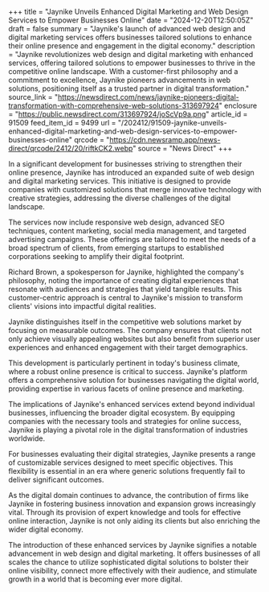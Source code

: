 +++
title = "Jaynike Unveils Enhanced Digital Marketing and Web Design Services to Empower Businesses Online"
date = "2024-12-20T12:50:05Z"
draft = false
summary = "Jaynike's launch of advanced web design and digital marketing services offers businesses tailored solutions to enhance their online presence and engagement in the digital economy."
description = "Jaynike revolutionizes web design and digital marketing with enhanced services, offering tailored solutions to empower businesses to thrive in the competitive online landscape. With a customer-first philosophy and a commitment to excellence, Jaynike pioneers advancements in web solutions, positioning itself as a trusted partner in digital transformation."
source_link = "https://newsdirect.com/news/jaynike-pioneers-digital-transformation-with-comprehensive-web-solutions-313697924"
enclosure = "https://public.newsdirect.com/313697924/joScVp9a.png"
article_id = 91509
feed_item_id = 9499
url = "/202412/91509-jaynike-unveils-enhanced-digital-marketing-and-web-design-services-to-empower-businesses-online"
qrcode = "https://cdn.newsramp.app/news-direct/qrcode/2412/20/riftkCK2.webp"
source = "News Direct"
+++

<p>In a significant development for businesses striving to strengthen their online presence, Jaynike has introduced an expanded suite of web design and digital marketing services. This initiative is designed to provide companies with customized solutions that merge innovative technology with creative strategies, addressing the diverse challenges of the digital landscape.</p><p>The services now include responsive web design, advanced SEO techniques, content marketing, social media management, and targeted advertising campaigns. These offerings are tailored to meet the needs of a broad spectrum of clients, from emerging startups to established corporations seeking to amplify their digital footprint.</p><p>Richard Brown, a spokesperson for Jaynike, highlighted the company's philosophy, noting the importance of creating digital experiences that resonate with audiences and strategies that yield tangible results. This customer-centric approach is central to Jaynike's mission to transform clients' visions into impactful digital realities.</p><p>Jaynike distinguishes itself in the competitive web solutions market by focusing on measurable outcomes. The company ensures that clients not only achieve visually appealing websites but also benefit from superior user experiences and enhanced engagement with their target demographics.</p><p>This development is particularly pertinent in today's business climate, where a robust online presence is critical to success. Jaynike's platform offers a comprehensive solution for businesses navigating the digital world, providing expertise in various facets of online presence and marketing.</p><p>The implications of Jaynike's enhanced services extend beyond individual businesses, influencing the broader digital ecosystem. By equipping companies with the necessary tools and strategies for online success, Jaynike is playing a pivotal role in the digital transformation of industries worldwide.</p><p>For businesses evaluating their digital strategies, Jaynike presents a range of customizable services designed to meet specific objectives. This flexibility is essential in an era where generic solutions frequently fail to deliver significant outcomes.</p><p>As the digital domain continues to advance, the contribution of firms like Jaynike in fostering business innovation and expansion grows increasingly vital. Through its provision of expert knowledge and tools for effective online interaction, Jaynike is not only aiding its clients but also enriching the wider digital economy.</p><p>The introduction of these enhanced services by Jaynike signifies a notable advancement in web design and digital marketing. It offers businesses of all scales the chance to utilize sophisticated digital solutions to bolster their online visibility, connect more effectively with their audience, and stimulate growth in a world that is becoming ever more digital.</p>